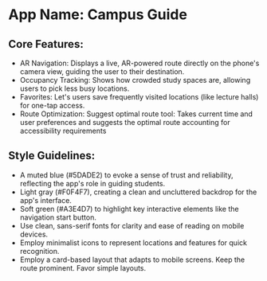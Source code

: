 # **App Name**: Campus Guide

## Core Features:

- AR Navigation: Displays a live, AR-powered route directly on the phone's camera view, guiding the user to their destination.
- Occupancy Tracking: Shows how crowded study spaces are, allowing users to pick less busy locations.
- Favorites: Let's users save frequently visited locations (like lecture halls) for one-tap access.
- Route Optimization: Suggest optimal route tool: Takes current time and user preferences and suggests the optimal route accounting for accessibility requirements

## Style Guidelines:

- A muted blue (#5DADE2) to evoke a sense of trust and reliability, reflecting the app's role in guiding students.
- Light gray (#F0F4F7), creating a clean and uncluttered backdrop for the app's interface.
- Soft green (#A3E4D7) to highlight key interactive elements like the navigation start button.
- Use clean, sans-serif fonts for clarity and ease of reading on mobile devices.
- Employ minimalist icons to represent locations and features for quick recognition.
- Employ a card-based layout that adapts to mobile screens. Keep the route prominent. Favor simple layouts.